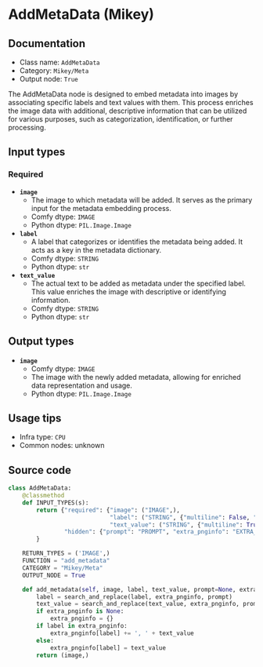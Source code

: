 # AddMetaData (Mikey)
## Documentation
- Class name: `AddMetaData`
- Category: `Mikey/Meta`
- Output node: `True`

The AddMetaData node is designed to embed metadata into images by associating specific labels and text values with them. This process enriches the image data with additional, descriptive information that can be utilized for various purposes, such as categorization, identification, or further processing.
## Input types
### Required
- **`image`**
    - The image to which metadata will be added. It serves as the primary input for the metadata embedding process.
    - Comfy dtype: `IMAGE`
    - Python dtype: `PIL.Image.Image`
- **`label`**
    - A label that categorizes or identifies the metadata being added. It acts as a key in the metadata dictionary.
    - Comfy dtype: `STRING`
    - Python dtype: `str`
- **`text_value`**
    - The actual text to be added as metadata under the specified label. This value enriches the image with descriptive or identifying information.
    - Comfy dtype: `STRING`
    - Python dtype: `str`
## Output types
- **`image`**
    - Comfy dtype: `IMAGE`
    - The image with the newly added metadata, allowing for enriched data representation and usage.
    - Python dtype: `PIL.Image.Image`
## Usage tips
- Infra type: `CPU`
- Common nodes: unknown


## Source code
```python
class AddMetaData:
    @classmethod
    def INPUT_TYPES(s):
        return {"required": {"image": ("IMAGE",),
                             "label": ("STRING", {"multiline": False, "placeholder": "Label for metadata"}),
                             "text_value": ("STRING", {"multiline": True, "placeholder": "Text to add to metadata"})},
                "hidden": {"prompt": "PROMPT", "extra_pnginfo": "EXTRA_PNGINFO"},
        }

    RETURN_TYPES = ('IMAGE',)
    FUNCTION = "add_metadata"
    CATEGORY = "Mikey/Meta"
    OUTPUT_NODE = True

    def add_metadata(self, image, label, text_value, prompt=None, extra_pnginfo=None):
        label = search_and_replace(label, extra_pnginfo, prompt)
        text_value = search_and_replace(text_value, extra_pnginfo, prompt)
        if extra_pnginfo is None:
            extra_pnginfo = {}
        if label in extra_pnginfo:
            extra_pnginfo[label] += ', ' + text_value
        else:
            extra_pnginfo[label] = text_value
        return (image,)

```
